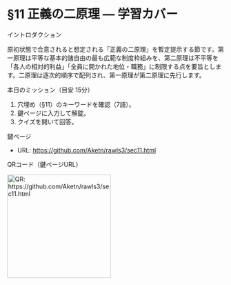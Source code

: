 # §11 正義の二原理 — 学習カバー

イントロダクション

原初状態で合意されると想定される「正義の二原理」を暫定提示する節です。第一原理は平等な基本的諸自由の最も広範な制度枠組みを、第二原理は不平等を「各人の相対的利益」「全員に開かれた地位・職務」に制限する点を要旨とします。二原理は逐次的順序で配列され、第一原理が第二原理に先行します。

本日のミッション（目安 15分）

1. 穴埋め（§11）のキーワードを確認（7語）。
1. 鍵ページに入力して解錠。
1. クイズを開いて回答。

鍵ページ

- URL: <https://github.com/Aketn/rawls3/sec11.html>

QRコード（鍵ページURL）

<img src="https://api.qrserver.com/v1/create-qr-code/?size=240x240&data=https%3A%2F%2Fgithub.com%2FAketn%2Frawls3%2Fsec11.html" width="240" alt="QR: https://github.com/Aketn/rawls3/sec11.html" />
